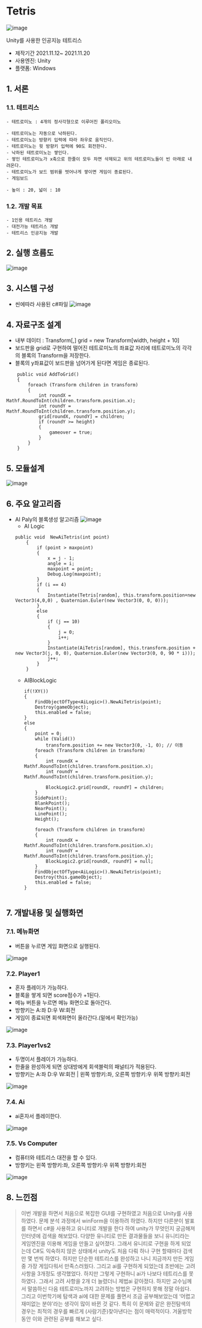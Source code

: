 # Tetris

![image](https://github.com/KitYoonJeongmin/Tetris/assets/102850131/7746f63a-e909-470e-a80d-07dac95a7a86)

Unity를 사용한 인공지능 테트리스
- 제작기간 2021.11.12~ 2021.11.20
- 사용엔진: Unity
- 플랫폼: Windows

## 1. 서론
### 1.1. 테트리스
    - 테트로미노 : 4개의 정사각형으로 이루어진 폴리오미노
      
    - 테트로미노는 자동으로 낙하된다.
    - 테트로미노는 방향키 입력에 따라 좌우로 움직인다.
    - 테트로미노는 윗 방향키 입력에 90도 회전한다.
    - 낙하된 테트로미노는 쌓인다.
    - 쌓인 테트로미노가 x축으로 한줄이 모두 차면 삭제되고 위의 테트로미노들이 빈 아래로 내려온다.
    - 테트로미노가 보드 범위를 벗어나게 쌓이면 게임이 종료된다.
    - 게임보드
    
    - 높이 : 20, 넓이 : 10
### 1.2. 개발 목표
    - 1인용 테트리스 개발
    - 대전가능 테트리스 개발
    - 테트리스 인공지능 개발

## 2. 실행 흐름도
![image](https://github.com/KitYoonJeongmin/Tetris/assets/102850131/73260e2d-f305-45b1-8ce4-c67075a7b499)


## 3. 시스템 구성
 - 씬에따라 사용된 c#파일
![image](https://github.com/KitYoonJeongmin/Tetris/assets/102850131/044b73e5-0e2e-4ef8-9bb0-6eab1da6bf37)

## 4. 자료구조 설계
- 내부 데이터 : Transform[,] grid = new Transform[width, height + 10]
- 보드판을 grid로 구현하여 떨어진 테트로미노의 좌표값 자리에 테트로미노의 각각의 블록의 Transform을 저장한다.
- 블록의 y좌표값이 보드판을 넘어가게 된다면 게임은 종료된다.
```
    public void AddToGrid()
    {
        foreach (Transform children in transform)
        {
            int roundX = Mathf.RoundToInt(children.transform.position.x);
            int roundY = Mathf.RoundToInt(children.transform.position.y);
            grid[roundX, roundY] = children;
            if (roundY >= height)
            {
                gameover = true;
            }
        }
    }
```

## 5. 모듈설계
![image](https://github.com/KitYoonJeongmin/Tetris/assets/102850131/2fde8674-a132-4d7d-a04f-12ee4d5da0ea)

## 6. 주요 알고리즘
- AI Paly의 블록생성 알고리즘
![image](https://github.com/KitYoonJeongmin/Tetris/assets/102850131/9130851a-f069-48f3-80a0-4294796b6ec8)
  - AI Logic
  ```
  public void  NewAiTetris(int point)
      {
          if (point > maxpoint)
          {
              x = j - 1;
              angle = i;
              maxpoint = point;
              Debug.Log(maxpoint);
          }
          if (i == 4)
          {
              Instantiate(Tetris[random], this.transform.position+new Vector3(4,0,0) , Quaternion.Euler(new Vector3(0, 0, 0)));
          }
          else
          {
              if (j == 10)
              {
                  j = 0;
                  i++;
              }
              Instantiate(AiTetris[random], this.transform.position + new Vector3(j, 0, 0), Quaternion.Euler(new Vector3(0, 0, 90 * i)));
              j++;
          }
      }
  ```
  - AIBlockLogic
    ```
    if(!XY())
    {
        FindObjectOfType<AiLogic>().NewAiTetris(point);
        Destroy(gameObject);
        this.enabled = false;
    }
    else
    {
        point = 0;
        while (Valid())
            transform.position += new Vector3(0, -1, 0); // 이동
        foreach (Transform children in transform)
        {
            int roundX = Mathf.RoundToInt(children.transform.position.x);
            int roundY = Mathf.RoundToInt(children.transform.position.y);

            BlockLogic2.grid[roundX, roundY] = children;
        }
        SidePoint();
        BlankPoint();
        NearPoint();
        LinePoint();
        Height();

        foreach (Transform children in transform)
        {
            int roundX = Mathf.RoundToInt(children.transform.position.x);
            int roundY = Mathf.RoundToInt(children.transform.position.y);
            BlockLogic2.grid[roundX, roundY] = null;
        }
        FindObjectOfType<AiLogic>().NewAiTetris(point);
        Destroy(this.gameObject);
        this.enabled = false;
    }
  ```
## 7. 개발내용 및 실행화면
### 7.1. 메뉴화면
 - 버튼을 누르면 게임 화면으로 실행된다.
 
![image](https://github.com/KitYoonJeongmin/Tetris/assets/102850131/5f42c4e7-4907-4af9-95fb-ae6deb9dfd37)

### 7.2. Player1
 - 혼자 플레이가 가능하다.
 - 블록을 쌓게 되면 score점수가 +1된다.
 - 메뉴 버튼을 누르면 메뉴 화면으로 돌아간다.
 - 방향키는 A:좌 D:우 W:회전
 - 게임이 종료되면 회색화면이 올라간다.(밑에서 확인가능)
 
![image](https://github.com/KitYoonJeongmin/Tetris/assets/102850131/8a830ae0-2139-4bdd-8a0f-d8f6ad1332bf)

### 7.3. Player1vs2
- 두명이서 플레이가 가능하다.
- 한줄을 완성하게 되면 상대방에게 회색블럭의 패널티가 적용된다.
- 방향키는 A:좌 D:우 W:회전 | 왼쪽 방향키:좌, 오른쪽 방향키:우 위쪽 방향키:회전 

![image](https://github.com/KitYoonJeongmin/Tetris/assets/102850131/95340d62-8369-4ca1-a454-a18d5e0c8620)

### 7.4. Ai
- ai혼자서 플레이한다.

![image](https://github.com/KitYoonJeongmin/Tetris/assets/102850131/5bc56907-8ae0-4977-aa02-76f1991d2a1e)

### 7.5. Vs Computer
- 컴퓨터와 테트리스 대전을 할 수 있다.
- 방향키는 왼쪽 방향키:좌, 오른쪽 방향키:우 위쪽 방향키:회전 

![image](https://github.com/KitYoonJeongmin/Tetris/assets/102850131/bf8a7f4d-1ce3-480f-8cd6-ab628253f383)

## 8. 느낀점
> 이번 개발을 하면서 처음으로 복잡한 GUI를 구현하였고 처음으로 Unity를 사용하였다. 문제 분석 과정에서 winForm을 이용하려 하였다. 하지만 다른분이 발표를 하면서 c#을 사용하고 유니티로 개발을 한다 하여 unity가 무엇인지 궁금해져 인터넷에 검색을 해보았다. 다양한 유니티로 만든 결과물들을 보니 유니티라는 게임엔진을 이용해 게임을 만들고 싶어졌다. 그래서 유니티로 구현을 하게 되었는데 C#도 익숙하지 않은 상태에서 unity도 처음 다뤄 하나 구현 할때마다 검색만 몇 번씩 하였다. 하지만 단순한 테트리스를 완성하고 나니 지금까지 만든 게임중 가장 게임다워서 만족스러웠다.
그리고 ai를 구현하게 되었는데 초반에는 고려사항을 3개정도 생각했었다. 하지만 그렇게 구현하니 ai가 나보다 테트리스를 못하였다. 그래서 고려 사항을 2개 더 늘렸더니 제법ai 같아졌다. 하지만 교수님께서 말씀하신 다음 테트로미노까지 고려하는 방법은 구현하지 못해 정말 아쉽다. 그리고 이번학기에 탐색과 ai에 대한 문제를 풀면서 조금 공부해보았는데 ‘어렵고 재미없는 분야’라는 생각이 많이 바뀐 것 같다. 특히 이 문제와 같은 완전탐색의 경우는 최적의 경우를 빠르게 (사람기준)찾아낸다는 점이 매력적이다. 겨울방학 동안 이와 관련된 공부를 해보고 싶다.

